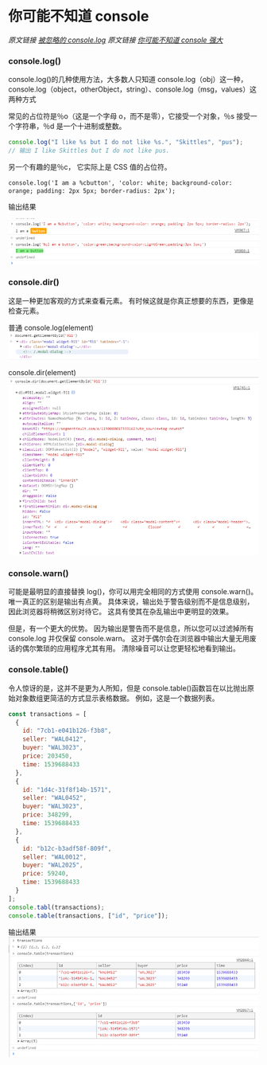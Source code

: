 # 你可能不知道 console

_原文链接 [被忽略的 console.log](https://segmentfault.com/a/1190000017333162?utm_source=tag-newest)_
_原文链接 [你可能不知道 console 强大](https://www.cnblogs.com/liyunhua/p/4529079.html)_

### console.log()

console.log()的几种使用方法，大多数人只知道 console.log（obj）这一种，console.log（object，otherObject，string）、console.log（msg，values）这两种方式

常见的占位符是％o（这是一个字母 o，而不是零），它接受一个对象，％s 接受一个字符串，％d 是一个十进制或整数。

```js
console.log("I like %s but I do not like %s.", "Skittles", "pus");
// 输出 I like Skittles but I do not like pus.
```

另一个有趣的是％c， 它实际上是 CSS 值的占位符。

```
console.log('I am a %cbutton', 'color: white; background-color: orange; padding: 2px 5px; border-radius: 2px');
```

输出结果

![avatar](/images/img/1546010431.png)

### console.dir()

这是一种更加客观的方式来查看元素。 有时候这就是你真正想要的东西，更像是检查元素。

普通 console.log(element)
![avatar](/images/img/1546011014.png)

console.dir(element)
![avatar](/images/img/1546011061.png)

### console.warn()

可能是最明显的直接替换 log()，你可以用完全相同的方式使用 console.warn()。 唯一真正的区别是输出有点黄。 具体来说，输出处于警告级别而不是信息级别，因此浏览器将稍微区别对待它。 这具有使其在杂乱输出中更明显的效果。

但是，有一个更大的优势。 因为输出是警告而不是信息，所以您可以过滤掉所有 console.log 并仅保留 console.warn。 这对于偶尔会在浏览器中输出大量无用废话的偶尔繁琐的应用程序尤其有用。 清除噪音可以让您更轻松地看到输出。

### console.table()

令人惊讶的是，这并不是更为人所知，但是 console.table()函数旨在以比抛出原始对象数组更简洁的方式显示表格数据。
例如，这是一个数据列表。

```js
const transactions = [
  {
    id: "7cb1-e041b126-f3b8",
    seller: "WAL0412",
    buyer: "WAL3023",
    price: 203450,
    time: 1539688433
  },
  {
    id: "1d4c-31f8f14b-1571",
    seller: "WAL0452",
    buyer: "WAL3023",
    price: 348299,
    time: 1539688433
  },
  {
    id: "b12c-b3adf58f-809f",
    seller: "WAL0012",
    buyer: "WAL2025",
    price: 59240,
    time: 1539688433
  }
];
console.tabl(transactions);
console.table(transactions, ["id", "price"]);
```

输出结果
![avatar](/images/img/1546012885.png)
